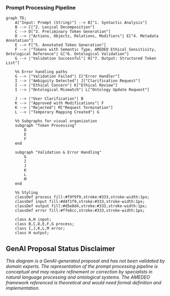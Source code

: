 ### Prompt Processing Pipeline

```mermaid
graph TD;
    A["Input: Prompt (String)"] --> B["1. Syntactic Analysis"]
    B --> C["2. Lexical Decomposition"]
    C --> D["3. Preliminary Token Generation"]
    D --> |"Actions, Objects, Relations, Modifiers"| E["4. Metadata Annotation"]
    E --> F["5. Annotated Token Generation"]
    F --> |"Tokens with Semantic Type, AMEDEO Ethical Sensitivity, Ontological Reference"| G["6. Ontological Validation"]
    G --> |"Validation Successful"| H["7. Output: Structured Token List"]
    
    %% Error handling paths
    G --> |"Validation Failed"| I["Error Handler"]
    I --> |"Ambiguity Detected"| J["Clarification Request"]
    I --> |"Ethical Concern"| K["Ethical Review"]
    I --> |"Ontological Mismatch"| L["Ontology Update Request"]
    
    J --> |"User Clarification"| B
    K --> |"Approved with Modifications"| F
    K --> |"Rejected"| M["Request Termination"]
    L --> |"Temporary Mapping Created"| G
    
    %% Subgraphs for visual organization
    subgraph "Token Processing"
        D
        E
        F
    end
    
    subgraph "Validation & Error Handling"
        G
        I
        J
        K
        L
        M
    end
    
    %% Styling
    classDef process fill:#f9f9f9,stroke:#333,stroke-width:1px;
    classDef input fill:#d4f1f9,stroke:#333,stroke-width:1px;
    classDef output fill:#d5e8d4,stroke:#333,stroke-width:1px;
    classDef error fill:#ffe6cc,stroke:#333,stroke-width:1px;
    
    class A,H input;
    class B,C,D,E,F,G process;
    class I,J,K,L,M error;
    class H output;
```

## GenAI Proposal Status Disclaimer

*This diagram is a GenAI-generated proposal and has not been validated by domain experts. The representation of the prompt processing pipeline is conceptual and may require refinement or correction by specialists in natural language processing and ontological systems. The AMEDEO framework referenced is theoretical and would need formal definition and implementation.*


